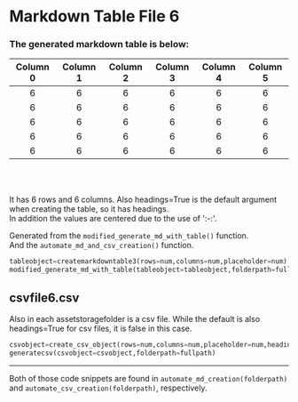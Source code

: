 # Markdown Table File 6
### The generated markdown table is below:
  
| Column 0 | Column 1 | Column 2 | Column 3 | Column 4 | Column 5 |
|:--------:|:--------:|:--------:|:--------:|:--------:|:--------:|
|    6     |    6     |    6     |    6     |    6     |    6     |
|    6     |    6     |    6     |    6     |    6     |    6     |
|    6     |    6     |    6     |    6     |    6     |    6     |
|    6     |    6     |    6     |    6     |    6     |    6     |
|    6     |    6     |    6     |    6     |    6     |    6     |
<br>
<br>

It has 6 rows and 6 columns. Also headings=True is the default argument when creating the table, so it has headings.<br>In addition the values are centered due to the use of ':-:'. 

Generated from the `modified_generate_md_with_table()` function.  
And the `automate_md_and_csv_creation()` function.

```python
tableobject=createmarkdowntable3(rows=num,columns=num,placeholder=num) #headings=True
modified_generate_md_with_table(tableobject=tableobject,folderpath=fullpath)
```  

## csvfile6.csv
Also in each assetstoragefolder is a csv file. While the default is also headings=True for csv files, it is false in this case.

```python
csvobject=create_csv_object(rows=num,columns=num,placeholder=num,headings=False)
generatecsv(csvobject=csvobject,folderpath=fullpath)
```  

---
Both of those code snippets are found in `automate_md_creation(folderpath)` and `automate_csv_creation(folderpath)`, respectively. 